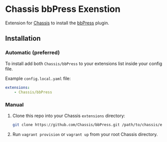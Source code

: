 # Chassis bbPress Exenstion
Extension for [Chassis](https://github.com/Chassis/Chassis) to install the [bbPress](https://wordpress.org/plugins/bbpress/) plugin.


## Installation
### Automatic (preferred)
To install add both `Chassis/bbPress` to your extensions list inside your config file.

Example `config.local.yaml` file:
```yaml
extensions:
    - Chassis/bbPress
```

### Manual
1. Clone this repo into your Chassis `extensions` directory:
    ```sh
    git clone https://github.com/Chassis/bbPress.git /path/to/chassis/extensions/bbPress
    ```
1. Run `vagrant provision` or `vagrant up` from your root Chassis directory.
